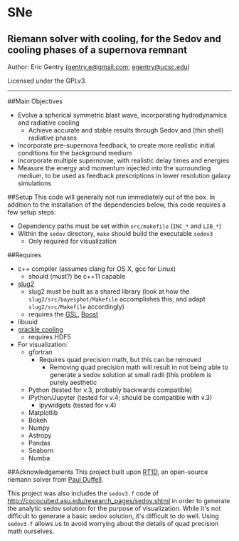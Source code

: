 # SNe
Riemann solver with cooling, for the Sedov and cooling phases of a supernova remnant
-------

Author: Eric Gentry   (gentry.e@gmail.com; egentry@ucsc.edu)   

Licensed under the GPLv3.

-------

##Main Objectives
  - Evolve a spherical symmetric blast wave, incorporating hydrodynamics and radiative cooling
    - Achieve accurate and stable results through Sedov and (thin shell) radiative phases
  - Incorporate pre-supernova feedback, to create more realistic initial conditions for the background medium
  - Incorporate multiple supernovae, with realistic delay times and energies
  - Measure the energy and momentum injected into the surrounding medium, to be used as feedback prescriptions in lower resolution galaxy simulations


##Setup
This code will generally not run immediately out of the box.  In addition to the installation of the dependencies below, this code requires a few setup steps:
  - Dependency paths must be set within `src/makefile` (`INC_*` and `LIB_*`)
  - Within the `sedov` directory, `make` should build the executable `sedov3`
    - Only required for visualization

##Requires
  - c++ compiler (assumes clang for OS X, gcc for Linux)
    - should (must?) be c++11 capable
  - [slug2](https://bitbucket.org/krumholz/slug2)
    - slug2 must be built as a shared library (look at how the `slug2/src/bayesphot/Makefile` accomplishes this, and adapt `slug2/src/Makefile` accordingly)
    - requires the [GSL](https://www.gnu.org/software/gsl/), [Boost](http://www.boost.org/)
  - libuuid
  - [grackle cooling](https://bitbucket.org/grackle/grackle)
    - requires HDF5
  - For visualization:
    - gfortran
      - Requires quad precision math, but this can be removed
        - Removing quad precision math will result in not being able to generate a sedov solution at small radii (this problem is purely aesthetic
    - Python (tested for v.3, probably backwards compatible)
    - IPython/Jupyter (tested for v.4; should be compatible with v.3)
      - ipywidgets (tested for v.4)
    - Matplotlib
    - Bokeh
    - Numpy
    - Astropy
    - Pandas
    - Seaborn
    - Numba

##Acknowledgements
This project built upon [RT1D](https://github.com/duffell/RT1D), an open-source riemann solver from [Paul Duffell](http://duffell.org/).

This project was also includes the `sedov3.f` code of http://cococubed.asu.edu/research_pages/sedov.shtml in order to generate the analytic sedov solution for the purpose of visualization.  While it's not difficult to generate a basic sedov solution, it's difficult to do well. Using `sedov3.f` allows us to avoid worrying about the details of quad precision math ourselves.
